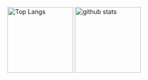 <p align="left"> 
  <img alt="Top Langs" height="150px" src="https://github-readme-stats-k0j1r0n0.vercel.app/api/top-langs/?username=k0j1r0n0&count_private=true&layout=compact&show_icons=true&theme=tokyonight" />
  <img alt="github stats" height="150px" src="https://github-readme-stats-k0j1r0n0.vercel.app/api?username=k0j1r0n0&count_private=true&theme=tokyonight&show_icons=true" />
</p>
